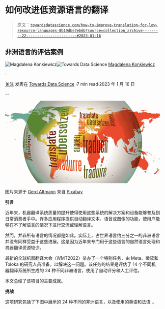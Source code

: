 # 如何改进低资源语言的翻译

> 原文：[`towardsdatascience.com/how-to-improve-translation-for-low-resource-languages-8b19dbe7eb6b?source=collection_archive---------22-----------------------#2023-01-16`](https://towardsdatascience.com/how-to-improve-translation-for-low-resource-languages-8b19dbe7eb6b?source=collection_archive---------22-----------------------#2023-01-16)

## 非洲语言的评估案例

[](https://medium.com/@konkiewicz.m?source=post_page-----8b19dbe7eb6b--------------------------------)![Magdalena Konkiewicz](https://medium.com/@konkiewicz.m?source=post_page-----8b19dbe7eb6b--------------------------------)[](https://towardsdatascience.com/?source=post_page-----8b19dbe7eb6b--------------------------------)![Towards Data Science](https://towardsdatascience.com/?source=post_page-----8b19dbe7eb6b--------------------------------) [Magdalena Konkiewicz](https://medium.com/@konkiewicz.m?source=post_page-----8b19dbe7eb6b--------------------------------)

·

[关注](https://medium.com/m/signin?actionUrl=https%3A%2F%2Fmedium.com%2F_%2Fsubscribe%2Fuser%2F6ba7ed0ad871&operation=register&redirect=https%3A%2F%2Ftowardsdatascience.com%2Fhow-to-improve-translation-for-low-resource-languages-8b19dbe7eb6b&user=Magdalena+Konkiewicz&userId=6ba7ed0ad871&source=post_page-6ba7ed0ad871----8b19dbe7eb6b---------------------post_header-----------) 发表在 [Towards Data Science](https://towardsdatascience.com/?source=post_page-----8b19dbe7eb6b--------------------------------) ·7 min read·2023 年 1 月 16 日[](https://medium.com/m/signin?actionUrl=https%3A%2F%2Fmedium.com%2F_%2Fvote%2Ftowards-data-science%2F8b19dbe7eb6b&operation=register&redirect=https%3A%2F%2Ftowardsdatascience.com%2Fhow-to-improve-translation-for-low-resource-languages-8b19dbe7eb6b&user=Magdalena+Konkiewicz&userId=6ba7ed0ad871&source=-----8b19dbe7eb6b---------------------clap_footer-----------)

--

[](https://medium.com/m/signin?actionUrl=https%3A%2F%2Fmedium.com%2F_%2Fbookmark%2Fp%2F8b19dbe7eb6b&operation=register&redirect=https%3A%2F%2Ftowardsdatascience.com%2Fhow-to-improve-translation-for-low-resource-languages-8b19dbe7eb6b&source=-----8b19dbe7eb6b---------------------bookmark_footer-----------)![](img/8b3f929a137bf81296822e97b27b4229.png)

图片来源于 [Gerd Altmann](https://pixabay.com/users/geralt-9301/?utm_source=link-attribution&utm_medium=referral&utm_campaign=image&utm_content=110775) 来自 [Pixabay](https://pixabay.com//?utm_source=link-attribution&utm_medium=referral&utm_campaign=image&utm_content=110775)

**引言**

近年来，机器翻译系统质量的提升使得使用这些系统的解决方案和设备能够普及到日常消费者手中。许多应用程序提供自动翻译文本、语音或图像的功能，使用户能够在不了解语言的情况下进行交流或理解语言。

然而，并非所有语言的情况都是如此。实际上，占世界语言约三分之一的非洲语言并没有同样受益于这些进展。这是因为近年来专门用于这些语言的自然语言处理和机器翻译资源较少。

最新的全球机器翻译大会（WMT2022）举办了一个特别任务，由 Meta、微软和 Toloka 的研究人员准备，以解决这一问题。该任务的结果是评估了 14 个不同机器翻译系统所生成的 24 种不同非洲语言，使用了自动评分和人工评估。

本文总结了该项目的主要成就。

**挑战**

这项研究包括了下图中展示的 24 种不同的非洲语言，以及使用的英语和法语…

